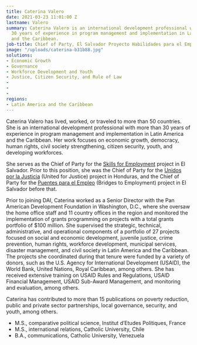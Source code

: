 ```yaml
---
title: Caterina Valero
date: 2021-03-23 11:01:00 Z
lastname: Valero
summary: Caterina Valero is an international development professional with more than
  30 years of experience in program management and implementation in Latin America
  and the Caribbean.
job-title: Chief of Party, El Salvador Proyecto Habilidades para el Empleo
image: "/uploads/caterina-b31b88.jpg"
solutions:
- Economic Growth
- Governance
- Workforce Development and Youth
- Justice, Citizen Security, and Rule of Law
- 
- 
- 
regions:
- Latin America and the Caribbean
---
```


Caterina Valero has lived, worked, or traveled to more than 50 countries. She is an international development professional with more than 30 years of experience in program management and implementation in Latin America and the Caribbean. Her work focuses on economic growth, democracy, human rights, civil society strengthening, citizen security, youth, and developing workforces.

She serves as the Chief of Party for the [Skills for Employment](https://www.dai.com/our-work/projects/el-salvador-skills-for-employment) project in El Salvador. Prior to this position, she was the Chief of Party for the [Unidos por la Justicia](https://www.dai.com/our-work/projects/honduras-united-for-justice) (United for Justice) project in Honduras, and the Chief of Party for the [Puentes para el Empleo](https://www.dai.com/our-work/projects/usaid-el-salvador-puentes-para-el-empleo-bridges-employment-project) (Bridges to Employment) project in El Salvador before that.

Prior to joining DAI, Caterina worked as a Senior Director with the Pan American Development Foundation in Washington, D.C., where she oversaw the home office staff and 11 country offices in the region and monitored the implementation of grants programming on projects with a total grants portfolio of $100 million. She supervised the strategic, technical, administrative, and operational components of a portfolio of 27 projects focused on social and economic development, juvenile justice, crime prevention, human rights, workforce development, municipal services, disaster management, and civil society in Latin America and the Caribbean. The projects she coordinated during that tenure were funded by a variety of donors, such as the U.S. Agency for International Development (USAID), the World Bank, United Nations, Royal Caribbean, among others. She has received extensive training on USAID Rules and Regulations, USAID Financial Management, USAID Sub-Award Management, and monitoring and evaluation, among others.

Caterina has contributed to more than 15 publications on poverty reduction, public and private sector partnerships, local governance, security, and youth, among others.

* M.S., comparative political science, Institut d’Etudes Politiques, France
* M.S., international relations, Catholic University, Chile
* B.A., communications, Catholic University, Venezuela